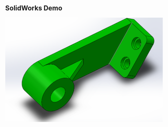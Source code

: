 ## SolidWorks Demo

![demo](https://github.com/ZhangYiXiSucceed/Solidworks-Demo/blob/master/demo.png)